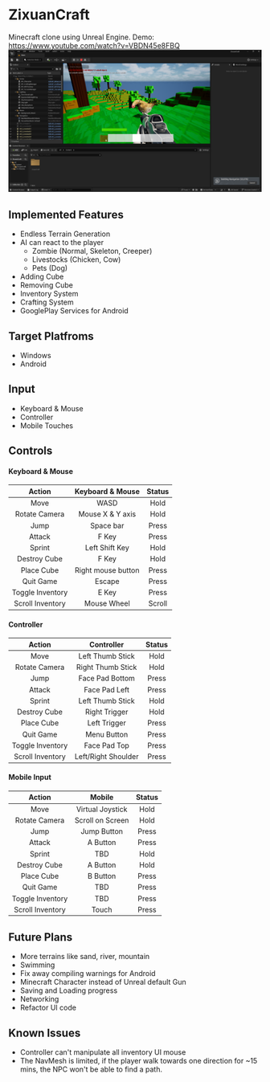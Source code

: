 # ZixuanCraft
Minecraft clone using Unreal Engine.
Demo: https://www.youtube.com/watch?v=VBDN45e8FBQ
![Demo](Docs/Demo.png)

## Implemented Features
- Endless Terrain Generation
- AI can react to the player
    - Zombie (Normal, Skeleton, Creeper)
    - Livestocks (Chicken, Cow)
    - Pets (Dog)
- Adding Cube
- Removing Cube
- Inventory System
- Crafting System
- GooglePlay Services for Android
 
## Target Platfroms
- Windows
- Android

## Input
- Keyboard & Mouse
- Controller
- Mobile Touches

## Controls
#### Keyboard & Mouse
| Action           | Keyboard & Mouse    | Status             |
|:----------------:|:-------------------:|:------------------:|
| Move             | WASD                | Hold               |
| Rotate Camera    | Mouse X & Y axis    | Hold               |
| Jump             | Space bar           | Press              |
| Attack           | F Key               | Press              |
| Sprint           | Left Shift Key      | Hold               |
| Destroy Cube     | F Key               | Hold               |
| Place Cube       | Right mouse button  | Press              |
| Quit Game        | Escape              | Press              |
| Toggle Inventory | E Key               | Press              |
| Scroll Inventory | Mouse Wheel         | Scroll             |

#### Controller
| Action           | Controller          | Status             |
|:---------------: |:-------------------:|:------------------:|
| Move             | Left Thumb Stick    | Hold               |
| Rotate Camera    | Right Thumb Stick   | Hold               |
| Jump             | Face Pad Bottom     | Press              |
| Attack           | Face Pad Left       | Press              |
| Sprint           | Left Thumb Stick    | Hold               |
| Destroy Cube     | Right Trigger       | Hold               |
| Place Cube       | Left Trigger        | Press              |
| Quit Game        | Menu Button         | Press              |
| Toggle Inventory | Face Pad Top        | Press              |
| Scroll Inventory | Left/Right Shoulder | Press              |
 
#### Mobile Input
| Action           | Mobile              | Status             |
|:---------------: |:-------------------:|:------------------:|
| Move             | Virtual Joystick    | Hold               |
| Rotate Camera    | Scroll on Screen    | Hold               |
| Jump             | Jump Button         | Press              |
| Attack           | A Button            | Press              |
| Sprint           | TBD                 | Hold               |
| Destroy Cube     | A Button            | Hold               |
| Place Cube       | B Button            | Press              |
| Quit Game        | TBD                 | Press              |
| Toggle Inventory | TBD                 | Press              |
| Scroll Inventory | Touch               | Press              |

## Future Plans
- More terrains like sand, river, mountain
- Swimming
- Fix away compiling warnings for Android
- Minecraft Character instead of Unreal default Gun
- Saving and Loading progress
- Networking
- Refactor UI code

## Known Issues
- Controller can't manipulate all inventory UI mouse
- The NavMesh is limited, if the player walk towards one direction for ~15 mins, the NPC won't be able to find a path.
